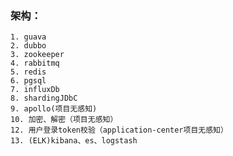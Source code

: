 ### 架构：
    1. guava
    2. dubbo
    3. zookeeper
    4. rabbitmq
    5. redis
    6. pgsql
    7. influxDb
    8. shardingJDbC
    9. apollo(项目无感知)
    10. 加密、解密（项目无感知）
    12. 用户登录token校验（application-center项目无感知）
    13. (ELK)kibana、es、logstash